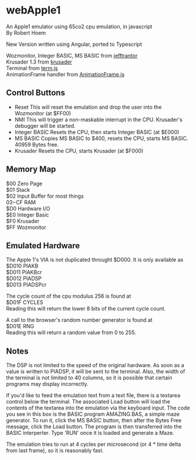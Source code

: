 # webApple1
An Apple1 emulator using 65co2 cpu emulation, in javascript  
By Robert Hoem

New Version written using Angular, ported to Typescript

Wozmonitor, Integer BASIC,  MS BASIC from [jefftrantor][]  
Krusader 1.3 from [krusader][]  
Terminal from [term.js][]  
AnimationFrame handler from [AnimationFrame.js][]  

Control Buttons
---------------
* Reset
This will reset the emulation and drop the user into the Wozmonitor (at $FF00)
* NMI
This will trigger a non-maskable interrupt in the CPU.  Krusader's debugger will be started.
* Integer BASIC
Resets the CPU, then starts Integer BASIC (at $E000)
* MS BASIC
Copies MS BASIC to $400, resets the CPU, starts MS BASIC.  40959 Bytes free.
* Krusader
Resets the CPU, starts Krusader (at $F000)


Memory Map
----------
$00 Zero Page  
$01 Stack  
$02 Input Buffer for most things  
$03-$CF RAM  
$D0 Hardware I/O  
$E0 Integer Basic  
$F0 Krusader  
$FF Wozmonitor  

Emulated Hardware
-----------------
The Apple 1's VIA is not duplicated throught $D000.  It is only available as  
$D010 PIAKB  
$D011 PIAKBcr  
$D012 PIADSP  
$D013 PIADSPcr

The cycle count of the cpu modulus 256 is found at  
$D01F CYCLES  
Reading this will return the lower 8 bits of the current cycle count.  

A call to the browser's random number generator is found at  
$D01E RNG  
Reading this will return a random value from 0 to 255.

Notes
-----
The DSP is not limited to the speed of the original hardware.  As soon as a value
is written to PIADSP, it will be sent to the terminal.  Also, the width of the terminal
is not limited to 40 columns, so it is possible that certain programs may display
incorrectly.

If you'd like to feed the emulation text from a text file, there is a textarea control
below the terminal.  The associated Load button will load the contents of the textarea
into the emulation via the keyboard input.  The code you see in this box is the BASIC
program AMAZING.BAS, a simple maze generator.  To run it, click the MS BASIC button, then
after the Bytes Free message, click the Load button.  The program is then transferred
into the BASIC interperter.  Type 'RUN' once it is loaded and generate a Maze.

The emulation tries to run at 4 cycles per microsecond (or 4 * time delta from last frame),
so it is reasonably fast.





[jefftrantor]: https://github.com/jefftranter/6502
[krusader]: http://school.anhb.uwa.edu.au/personalpages/kwessen/apple1/Krusader.htm
[term.js]: https://github.com/chjj/term.js
[AnimationFrame.js]: https://github.com/kof/animationFrame
